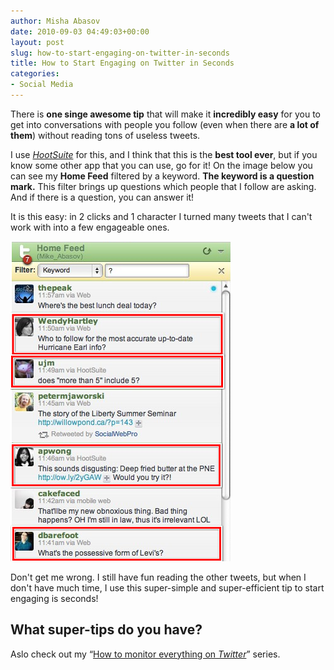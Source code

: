 ```yaml
---
author: Misha Abasov
date: 2010-09-03 04:49:03+00:00
layout: post
slug: how-to-start-engaging-on-twitter-in-seconds
title: How to Start Engaging on Twitter in Seconds
categories:
- Social Media
---
```


There is **one singe awesome tip** that will make it **incredibly easy** for you
to get into conversations with people you follow (even when there are **a lot of
them**) without reading tons of useless tweets.

<!-- more -->

I use _[HootSuite](//hootsuite.com)_ for this, and I think that this is the
**best tool ever**, but if you know some other app that you can use, go for it!
On the image below you can see my **Home Feed** filtered by a keyword. **The
keyword is a question mark.** This filter brings up questions which people that
I follow are asking. And if there is a question, you can answer it!

It is this easy: in 2 clicks and 1 character I turned many tweets that I can't
work with into a few engageable ones.


![Twitter Engagement with HootSuite](/wp-content/uploads/2012/06/tumblr_l86lz70teA1qa9j4k.png)


Don't get me wrong. I still have fun reading the other tweets, but when I don't
have much time, I use this super-simple and super-efficient tip to start engaging
is seconds!

## What super-tips do you have?

Aslo check out my “[How to monitor everything on _Twitter_](/2010/09/05/how-to-monitor-everything-on-twitter/)” series.
